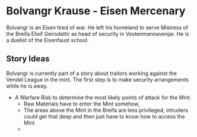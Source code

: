 # Bolvangr Krause - Eisen Mercenary
Bolvangr is an Eisen tired of war.  He left his homeland to serve Mistress of the Breifa Elisif Geirsdattir as head of security in Vestenmannavenjar.  He is a duelist of the Eisenfaust school.

## Story Ideas
Bolvangr is currently part of a story about traitors working against the Vendel League in the mint.  The first step is to make security arrangements while he is away.

- A Warfare Risk to determine the most likely points of attack for the Mint.
	- Raw Materials have to enter the Mint somehow, 
	- The areas above the Mint in the Breifa are less privileged, intruders could get that deep and then just have to know how to access the Mint
	- 